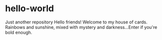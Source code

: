 # hello-world
Just another repository
Hello friends! Welcome to my house of cards. Rainbows and sunshine, mixed with mystery and darkness...Enter if you're bold enough.
